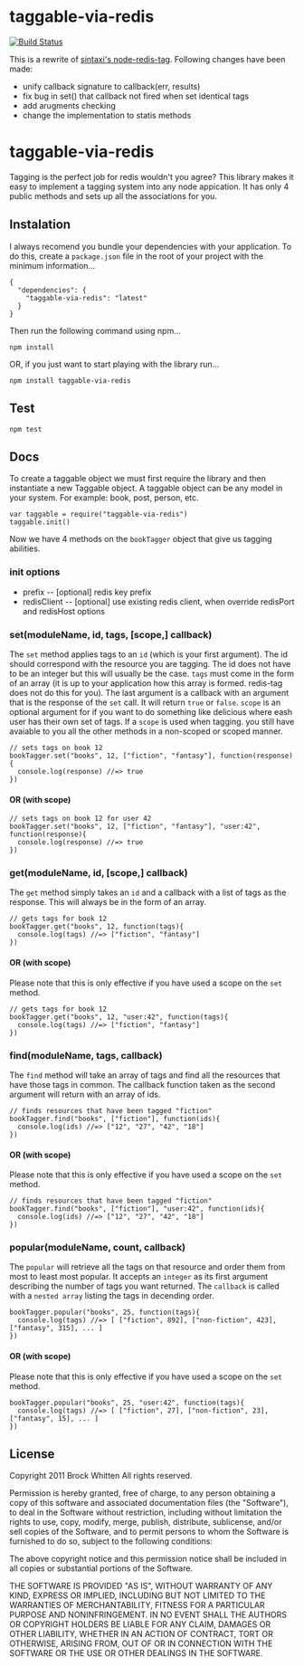 # taggable-via-redis
[![Build Status](https://secure.travis-ci.org/yi/node-taggable-via-redis.png?branch=master)](http://travis-ci.org/yi/node-taggable-via-redis)

This is a rewrite of [sintaxi's node-redis-tag](https://github.com/sintaxi/node-redis-tag).
Following changes have been made:
 * unify callback signature to callback(err, results)
 * fix bug in set() that callback not fired when set identical tags
 * add arugments checking
 * change the implementation to statis methods

# taggable-via-redis

Tagging is the perfect job for redis wouldn't you agree? This library makes it
easy to implement a tagging system into any node appication. It has only 4
public methods and sets up all the associations for you.

## Instalation

I always recomend you bundle your dependencies with your application. To do
this, create a `package.json` file in the root of your project with the minimum
information...

    {
      "dependencies": {
        "taggable-via-redis": "latest"
      }
    }

Then run the following command using npm...

    npm install

OR, if you just want to start playing with the library run...

    npm install taggable-via-redis

## Test

    npm test

## Docs

To create a taggable object we must first require the library and then
instantiate a new Taggable object. A taggable object can be any model in your
system. For example: book, post, person, etc.

    var taggable = require("taggable-via-redis")
    taggable.init()

Now we have 4 methods on the `bookTagger` object that give us tagging abilities.

### init options

 * prefix  -- [optional] redis key prefix
 * redisClient  -- [optional] use existing redis client, when override redisPort and redisHost options

### set(moduleName, id, tags, [scope,]  callback)

The `set` method applies tags to an `id` (which is your first argument). The id
should correspond with the resource you are tagging. The id does not have to be
an integer but this will usually be the case. `tags` must come in the form of
an array (it is up to your application how this array is formed. redis-tag does
not do this for you). The last argument is a callback with an argument that is
the response of the `set` call. It will return `true` or `false`. `scope` is an
optional argument for if you want to do something like delicious where eash
user has their own set of tags. If a `scope` is used when tagging. you still
have avaiable to you all the other methods in a non-scoped or scoped manner.

    // sets tags on book 12
    bookTagger.set("books", 12, ["fiction", "fantasy"], function(response){
      console.log(response) //=> true
    })

#### OR (with scope)

    // sets tags on book 12 for user 42
    bookTagger.set("books", 12, ["fiction", "fantasy"], "user:42", function(response){
      console.log(response) //=> true
    })

### get(moduleName, id, [scope,] callback)

The `get` method simply takes an `id` and a callback with a list of tags as the
response. This will always be in the form of an array.

    // gets tags for book 12
    bookTagger.get("books", 12, function(tags){
      console.log(tags) //=> ["fiction", "fantasy"]
    })

#### OR (with scope)

Please note that this is only effective if you have used a scope on the `set`
method.

    // gets tags for book 12
    bookTagger.get("books", 12, "user:42", function(tags){
      console.log(tags) //=> ["fiction", "fantasy"]
    })

### find(moduleName, tags, callback)

The `find` method will take an array of tags and find all the resources that
have those tags in common. The callback function taken as the second argument
will return with an array of ids.

    // finds resources that have been tagged "fiction"
    bookTagger.find("books", ["fiction"], function(ids){
      console.log(ids) //=> ["12", "27", "42", "18"]
    })

#### OR (with scope)

Please note that this is only effective if you have used a scope on the `set`
method.

    // finds resources that have been tagged "fiction"
    bookTagger.find("books", ["fiction"], "user:42", function(ids){
      console.log(ids) //=> ["12", "27", "42", "18"]
    })

### popular(moduleName, count, callback)

The `popular` will retrieve all the tags on that resource and order them from
most to least most popular. It accepts an `integer` as its first argument
describing the number of tags you want returned. The `callback` is called with
a `nested array` listing the tags in decending order.

    bookTagger.popular("books", 25, function(tags){
      console.log(tags) //=> [ ["fiction", 892], ["non-fiction", 423], ["fantasy", 315], ... ]
    })

#### OR (with scope)

Please note that this is only effective if you have used a scope on the `set`
method.

    bookTagger.popular("books", 25, "user:42", function(tags){
      console.log(tags) //=> [ ["fiction", 27], ["non-fiction", 23], ["fantasy", 15], ... ]
    })

## License

Copyright 2011 Brock Whitten
All rights reserved.

Permission is hereby granted, free of charge, to any person
obtaining a copy of this software and associated documentation
files (the "Software"), to deal in the Software without
restriction, including without limitation the rights to use,
copy, modify, merge, publish, distribute, sublicense, and/or sell
copies of the Software, and to permit persons to whom the
Software is furnished to do so, subject to the following
conditions:

The above copyright notice and this permission notice shall be
included in all copies or substantial portions of the Software.

THE SOFTWARE IS PROVIDED "AS IS", WITHOUT WARRANTY OF ANY KIND,
EXPRESS OR IMPLIED, INCLUDING BUT NOT LIMITED TO THE WARRANTIES
OF MERCHANTABILITY, FITNESS FOR A PARTICULAR PURPOSE AND
NONINFRINGEMENT. IN NO EVENT SHALL THE AUTHORS OR COPYRIGHT
HOLDERS BE LIABLE FOR ANY CLAIM, DAMAGES OR OTHER LIABILITY,
WHETHER IN AN ACTION OF CONTRACT, TORT OR OTHERWISE, ARISING
FROM, OUT OF OR IN CONNECTION WITH THE SOFTWARE OR THE USE OR
OTHER DEALINGS IN THE SOFTWARE.


